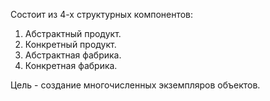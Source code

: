 Состоит из 4-х структурных компонентов:
1. Абстрактный продукт.
2. Конкретный продукт.
3. Абстрактная фабрика.
4. Конкретная фабрика.

Цель - создание многочисленных экземпляров объектов.